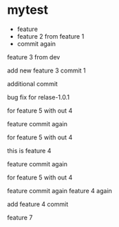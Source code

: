 # mytest

- feature
- feature 2 from feature 1
- commit again

feature 3 from dev


add new feature 3 commit 1

additional commit

bug fix for relase-1.0.1

for feature 5 with out 4

feature commit again

for feature 5 with out 4

this is feature 4

feature commit again

for feature 5 with out 4

feature commit again
feature 4 again

add feature 4 commit

feature 7